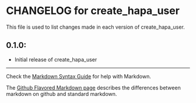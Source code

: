 # CHANGELOG for create_hapa_user

This file is used to list changes made in each version of create_hapa_user.

## 0.1.0:

* Initial release of create_hapa_user

- - -
Check the [Markdown Syntax Guide](http://daringfireball.net/projects/markdown/syntax) for help with Markdown.

The [Github Flavored Markdown page](http://github.github.com/github-flavored-markdown/) describes the differences between markdown on github and standard markdown.
